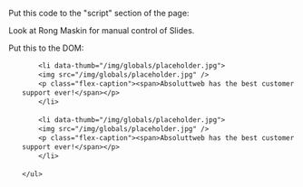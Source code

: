 Put this code to the "script" section of the page:

<script type="text/javascript">
	$(window).load(function() {
		$('.flexslider').flexslider({
			slideshow: true,
			animation: "fade",
			easing: "easeOutSine",
			directionNav: false,
			controlNav: true, /* "thumbnails" or true */
			controlsContainer: ".flexslider-custom-links",
			manualControls: ".flex-control li",
		});
		$('.flex-loader').hide();
	});
</script>

Look at Rong Maskin for manual control of Slides.

Put this to the DOM:

<div class="flexslider">
	<!--<div class="flex-feature hide-for-small"></div>-->
	<div class="flex-loader"></div>
	<ul class="slides">

		<li data-thumb="/img/globals/placeholder.jpg">
		<img src="/img/globals/placeholder.jpg" />
		<p class="flex-caption"><span>Absoluttweb has the best customer support ever!</span></p>
		</li>

		<li data-thumb="/img/globals/placeholder.jpg">
		<img src="/img/globals/placeholder.jpg" />
		<p class="flex-caption"><span>Absoluttweb has the best customer support ever!</span></p>
		</li>

	</ul>
</div>